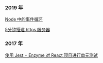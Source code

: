 ### 2019 年
[Node 中的事件循环](https://github.com/yuduxyz/blog/issues/4)

[5分钟搭建 https 服务器](https://github.com/yuduxyz/blog/issues/3)

### 2017 年
[使用 Jest + Enzyme 对 React 项目进行单元测试](https://github.com/yuduxyz/blog/issues/2)